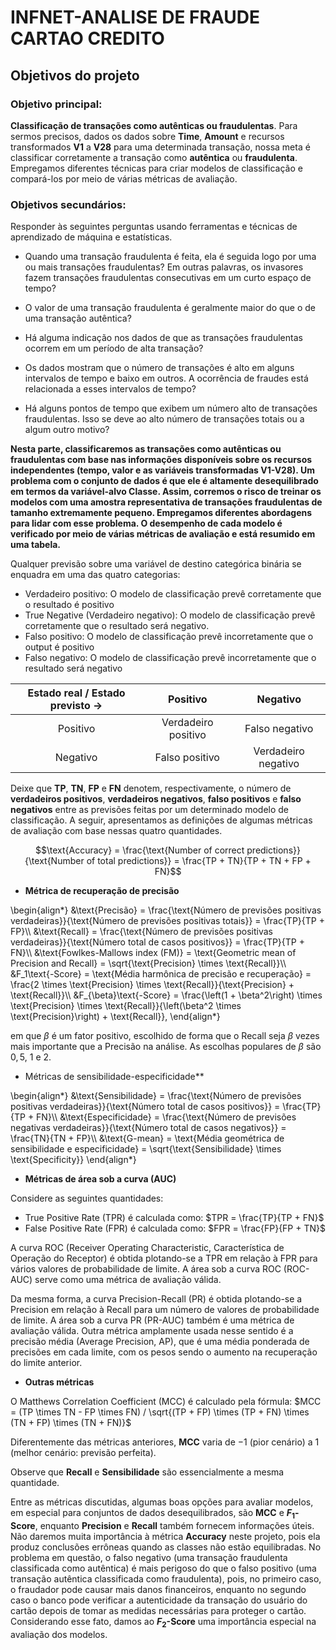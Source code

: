 # INFNET-ANALISE DE FRAUDE CARTAO CREDITO
## Objetivos do projeto

### Objetivo principal:

**Classificação de transações como autênticas ou fraudulentas**. Para sermos precisos, dados os dados sobre **Time**, **Amount** e recursos transformados **V1** a **V28** para uma determinada transação, nossa meta é classificar corretamente a transação como **autêntica** ou **fraudulenta**. Empregamos diferentes técnicas para criar modelos de classificação e compará-los por meio de várias métricas de avaliação.

### Objetivos secundários:

Responder às seguintes perguntas usando ferramentas e técnicas de aprendizado de máquina e estatísticas.

- Quando uma transação fraudulenta é feita, ela é seguida logo por uma ou mais transações fraudulentas? Em outras palavras, os invasores fazem transações fraudulentas consecutivas em um curto espaço de tempo?


- O valor de uma transação fraudulenta é geralmente maior do que o de uma transação autêntica?


- Há alguma indicação nos dados de que as transações fraudulentas ocorrem em um período de alta transação?


- Os dados mostram que o número de transações é alto em alguns intervalos de tempo e baixo em outros. A ocorrência de fraudes está relacionada a esses intervalos de tempo?


- Há alguns pontos de tempo que exibem um número alto de transações fraudulentas. Isso se deve ao alto número de transações totais ou a algum outro motivo? 

**Nesta parte, classificaremos as transações como autênticas ou fraudulentas com base nas informações disponíveis sobre os recursos independentes (tempo, valor e as variáveis transformadas V1-V28). Um problema com o conjunto de dados é que ele é altamente desequilibrado em termos da variável-alvo Classe. Assim, corremos o risco de treinar os modelos com uma amostra representativa de transações fraudulentas de tamanho extremamente pequeno. Empregamos diferentes abordagens para lidar com esse problema. O desempenho de cada modelo é verificado por meio de várias métricas de avaliação e está resumido em uma tabela.**


Qualquer previsão sobre uma variável de destino categórica binária se enquadra em uma das quatro categorias:
- Verdadeiro positivo: O modelo de classificação prevê corretamente que o resultado é positivo
- True Negative (Verdadeiro negativo): O modelo de classificação prevê corretamente que o resultado será negativo.
- Falso positivo: O modelo de classificação prevê incorretamente que o output é positivo
- Falso negativo: O modelo de classificação prevê incorretamente que o resultado será negativo

| Estado real / Estado previsto $\rightarrow$ | Positivo | Negativo |
| :---: | :---: | :---: |
| Positivo | Verdadeiro positivo | Falso negativo | Negativo
| Negativo | Falso positivo | Verdadeiro negativo |

Deixe que **TP**, **TN**, **FP** e **FN** denotem, respectivamente, o número de **verdadeiros positivos**, **verdadeiros negativos**, **falso positivos** e **falso negativos** entre as previsões feitas por um determinado modelo de classificação. A seguir, apresentamos as definições de algumas métricas de avaliação com base nessas quatro quantidades.

$$\text{Accuracy} = \frac{\text{Number of correct predictions}}{\text{Number of total predictions}} = \frac{TP + TN}{TP + TN + FP + FN}$$

- **Métrica de recuperação de precisão**

\begin{align*}
&\text{Precisão} = \frac{\text{Número de previsões positivas verdadeiras}}{\text{Número de previsões positivas totais}} = \frac{TP}{TP + FP}\\\\
&\text{Recall} = \frac{\text{Número de previsões positivas verdadeiras}}{\text{Número total de casos positivos}} = \frac{TP}{TP + FN}\\\\
&\text{Fowlkes-Mallows index (FM)} = \text{Geometric mean of Precision and Recall} = \sqrt{\text{Precision} \times \text{Recall}}\\\\
&F_1\text{-Score} = \text{Média harmônica de precisão e recuperação} = \frac{2 \times \text{Precision} \times \text{Recall}}{\text{Precision} + \text{Recall}}\\\\
&F_{\beta}\text{-Score} = \frac{\left(1 + \beta^2\right) \times \text{Precision} \times \text{Recall}}{\left(\beta^2 \times \text{Precision}\right) + \text{Recall}},
\end{align*}

em que $\beta$ é um fator positivo, escolhido de forma que o Recall seja $\beta$ vezes mais importante que a Precisão na análise. As escolhas populares de $\beta$ são $0,5$, $1$ e $2$.


- Métricas de sensibilidade-especificidade**

\begin{align*}
&\text{Sensibilidade} = \frac{\text{Número de previsões positivas verdadeiras}}{\text{Número total de casos positivos}} = \frac{TP}{TP + FN}\\\\
&\text{Especificidade} = \frac{\text{Número de previsões negativas verdadeiras}}{\text{Número total de casos negativos}} = \frac{TN}{TN + FP}\\\\
&\text{G-mean} = \text{Média geométrica de sensibilidade e especificidade} = \sqrt{\text{Sensibilidade} \times \text{Specificity}}
\end{align*}

- **Métricas de área sob a curva (AUC)**

Considere as seguintes quantidades:

- True Positive Rate (TPR) é calculada como: $TPR = \frac{TP}{TP + FN}$
- False Positive Rate (FPR) é calculada como: $FPR = \frac{FP}{FP + TN}$


A curva ROC (Receiver Operating Characteristic, Característica de Operação do Receptor) é obtida plotando-se a TPR em relação à FPR para vários valores de probabilidade de limite. A área sob a curva ROC (ROC-AUC) serve como uma métrica de avaliação válida.

Da mesma forma, a curva Precision-Recall (PR) é obtida plotando-se a Precision em relação à Recall para um número de valores de probabilidade de limite. A área sob a curva PR (PR-AUC) também é uma métrica de avaliação válida. Outra métrica amplamente usada nesse sentido é a precisão média (Average Precision, AP), que é uma média ponderada de precisões em cada limite, com os pesos sendo o aumento na recuperação do limite anterior.

- **Outras métricas**

O Matthews Correlation Coefficient (MCC) é calculado pela fórmula: $MCC = (TP \times TN - FP \times FN) / \sqrt{(TP + FP) \times (TP + FN) \times (TN + FP) \times (TN + FN)}$

Diferentemente das métricas anteriores, **MCC** varia de $-1$ (pior cenário) a $1$ (melhor cenário: previsão perfeita).

Observe que **Recall** e **Sensibilidade** são essencialmente a mesma quantidade.

Entre as métricas discutidas, algumas boas opções para avaliar modelos, em especial para conjuntos de dados desequilibrados, são **MCC** e **$F_1$-Score**, enquanto **Precision** e **Recall** também fornecem informações úteis. Não daremos muita importância à métrica **Accuracy** neste projeto, pois ela produz conclusões errôneas quando as classes não estão equilibradas. No problema em questão, o falso negativo (uma transação fraudulenta classificada como autêntica) é mais perigoso do que o falso positivo (uma transação autêntica classificada como fraudulenta), pois, no primeiro caso, o fraudador pode causar mais danos financeiros, enquanto no segundo caso o banco pode verificar a autenticidade da transação do usuário do cartão depois de tomar as medidas necessárias para proteger o cartão. Considerando esse fato, damos ao **$F_2$-Score** uma importância especial na avaliação dos modelos.


